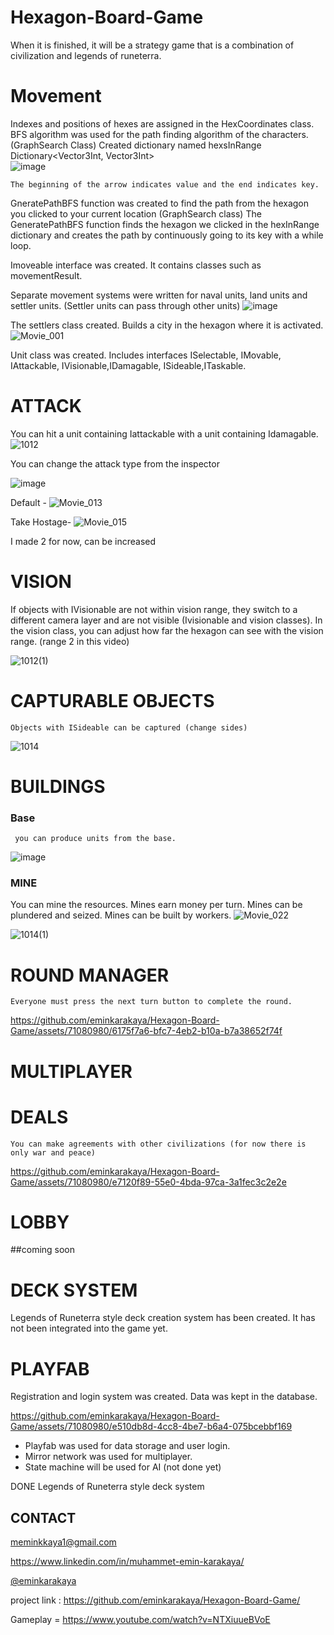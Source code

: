 # Hexagon-Board-Game
When it is finished, it will be a strategy game that is a combination of civilization and legends of runeterra.
# Movement

  Indexes and positions of hexes are assigned in the HexCoordinates class.
  BFS algorithm was used for the path finding algorithm of the characters. (GraphSearch Class)
    Created dictionary named hexsInRange Dictionary<Vector3Int, Vector3Int>  
    ![image](https://github.com/eminkarakaya/Hexagon-Board-Game/assets/71080980/f2239194-9c94-4e68-91a8-c118317e4e87)

     
    The beginning of the arrow indicates value and the end indicates key.
   GneratePathBFS function was created to find the path from the hexagon you clicked to your current location (GraphSearch class)
   The GeneratePathBFS function finds the hexagon we clicked in the hexInRange dictionary and creates the path by continuously going to its key with a while loop.

   Imoveable interface was created. It contains classes such as movementResult.

   Separate movement systems were written for naval units, land units and settler units. (Settler units can pass through other units)
    ![image](https://github.com/eminkarakaya/Hexagon-Board-Game/assets/71080980/b19d8e29-bd8a-4cb5-b377-8feda3047932)


   The settlers class created. Builds a city in the hexagon where it is activated.
   ![Movie_001](https://github.com/eminkarakaya/Hexagon-Board-Game/assets/71080980/07746368-c907-4627-91e6-1736adae6cfa)

   Unit class was created. Includes interfaces ISelectable, IMovable, IAttackable, IVisionable,IDamagable, ISideable,ITaskable.
# ATTACK
   You can hit a unit containing Iattackable with a unit containing Idamagable.
   ![1012](https://github.com/eminkarakaya/Hexagon-Board-Game/assets/71080980/4fecc32c-0bd2-437a-9a23-f0ee24103eed)

   You can change the attack type from the inspector
   
   ![image](https://github.com/eminkarakaya/Hexagon-Board-Game/assets/71080980/1461b256-129e-45ba-aa67-eba90035eaf8)

   Default - 
    ![Movie_013](https://github.com/eminkarakaya/Hexagon-Board-Game/assets/71080980/503126f5-3318-4af1-84b8-4f2c3d5cad2e)


   Take Hostage- 
   ![Movie_015](https://github.com/eminkarakaya/Hexagon-Board-Game/assets/71080980/822ac3a2-1ebd-4433-9138-cb083cf8f86d)


   I made 2 for now, can be increased
  # VISION

  If objects with IVisionable are not within vision range, they switch to a different camera layer and are not visible (Ivisionable and vision classes).
  In the vision class, you can adjust how far the hexagon can see with the vision range. (range 2 in this video)
  
  ![1012(1)](https://github.com/eminkarakaya/Hexagon-Board-Game/assets/71080980/798a59d1-abd3-43d1-91ea-a33914e69312)

  # CAPTURABLE OBJECTS
    Objects with ISideable can be captured (change sides)

  ![1014](https://github.com/eminkarakaya/Hexagon-Board-Game/assets/71080980/3925233f-9d5c-4e2b-a38b-a8a1f11a9abb)

  
    
  # BUILDINGS
  ### Base
     you can produce units from the base.
  ![image](https://github.com/eminkarakaya/Hexagon-Board-Game/assets/71080980/b59be47b-7ee8-461e-bc00-be8959f41ae7)

  ### MINE
  You can mine the resources.
  Mines earn money per turn.
  Mines can be plundered and seized.
  Mines can be built by workers.
  ![Movie_022](https://github.com/eminkarakaya/Hexagon-Board-Game/assets/71080980/981d1452-ef30-491b-82b0-716a00884826)

  ![1014(1)](https://github.com/eminkarakaya/Hexagon-Board-Game/assets/71080980/23e54eb6-1116-4ee3-aabe-8bf80c0578ee)

  # ROUND MANAGER
    Everyone must press the next turn button to complete the round.

    
https://github.com/eminkarakaya/Hexagon-Board-Game/assets/71080980/6175f7a6-bfc7-4eb2-b10a-b7a38652f74f


  
  # MULTIPLAYER

  # DEALS
    You can make agreements with other civilizations (for now there is only war and peace)
  https://github.com/eminkarakaya/Hexagon-Board-Game/assets/71080980/e7120f89-55e0-4bda-97ca-3a1fec3c2e2e



  # LOBBY
  ##coming soon
  # DECK SYSTEM
  Legends of Runeterra style deck creation system has been created. It has not been integrated into the game yet.
  
  # PLAYFAB
  Registration and login system was created. 
    Data was kept in the database.
  
https://github.com/eminkarakaya/Hexagon-Board-Game/assets/71080980/e510db8d-4cc8-4be7-b6a4-075bcebbf169


    
  
   
- Playfab was used for data storage and user login.
- Mirror network was used for multiplayer.
- State machine will be used for AI (not done yet)

DONE
Legends of Runeterra style deck system

## CONTACT

  meminkkaya1@gmail.com
  
  https://www.linkedin.com/in/muhammet-emin-karakaya/
  
  [@eminkarakaya](https://github.com/eminkarakaya)

  project link : https://github.com/eminkarakaya/Hexagon-Board-Game/

  Gameplay = https://www.youtube.com/watch?v=NTXiuueBVoE





